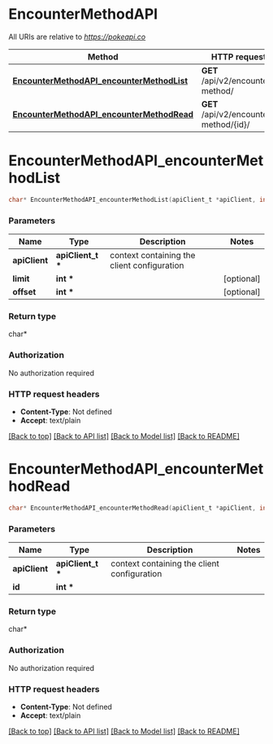 # EncounterMethodAPI

All URIs are relative to *https://pokeapi.co*

Method | HTTP request | Description
------------- | ------------- | -------------
[**EncounterMethodAPI_encounterMethodList**](EncounterMethodAPI.md#EncounterMethodAPI_encounterMethodList) | **GET** /api/v2/encounter-method/ | 
[**EncounterMethodAPI_encounterMethodRead**](EncounterMethodAPI.md#EncounterMethodAPI_encounterMethodRead) | **GET** /api/v2/encounter-method/{id}/ | 


# **EncounterMethodAPI_encounterMethodList**
```c
char* EncounterMethodAPI_encounterMethodList(apiClient_t *apiClient, int *limit, int *offset);
```

### Parameters
Name | Type | Description  | Notes
------------- | ------------- | ------------- | -------------
**apiClient** | **apiClient_t \*** | context containing the client configuration |
**limit** | **int \*** |  | [optional] 
**offset** | **int \*** |  | [optional] 

### Return type

char*



### Authorization

No authorization required

### HTTP request headers

 - **Content-Type**: Not defined
 - **Accept**: text/plain

[[Back to top]](#) [[Back to API list]](../README.md#documentation-for-api-endpoints) [[Back to Model list]](../README.md#documentation-for-models) [[Back to README]](../README.md)

# **EncounterMethodAPI_encounterMethodRead**
```c
char* EncounterMethodAPI_encounterMethodRead(apiClient_t *apiClient, int *id);
```

### Parameters
Name | Type | Description  | Notes
------------- | ------------- | ------------- | -------------
**apiClient** | **apiClient_t \*** | context containing the client configuration |
**id** | **int \*** |  | 

### Return type

char*



### Authorization

No authorization required

### HTTP request headers

 - **Content-Type**: Not defined
 - **Accept**: text/plain

[[Back to top]](#) [[Back to API list]](../README.md#documentation-for-api-endpoints) [[Back to Model list]](../README.md#documentation-for-models) [[Back to README]](../README.md)

